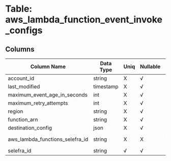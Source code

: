 # Table: aws_lambda_function_event_invoke_configs

## Columns 

|  Column Name   |  Data Type  | Uniq | Nullable | Description | 
|  ----  | ----  | ----  | ----  | ---- | 
| account_id | string | X | √ |  | 
| last_modified | timestamp | X | √ |  | 
| maximum_event_age_in_seconds | int | X | √ |  | 
| maximum_retry_attempts | int | X | √ |  | 
| region | string | X | √ |  | 
| function_arn | string | X | √ |  | 
| destination_config | json | X | √ |  | 
| aws_lambda_functions_selefra_id | string | X | X | fk to aws_lambda_functions.selefra_id | 
| selefra_id | string | √ | √ | random id | 


